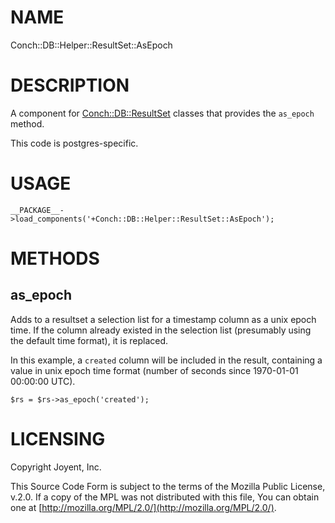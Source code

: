 # NAME

Conch::DB::Helper::ResultSet::AsEpoch

# DESCRIPTION

A component for [Conch::DB::ResultSet](../modules/Conch%3A%3ADB%3A%3AResultSet) classes that provides the `as_epoch` method.

This code is postgres-specific.

# USAGE

```
__PACKAGE__->load_components('+Conch::DB::Helper::ResultSet::AsEpoch');
```

# METHODS

## as\_epoch

Adds to a resultset a selection list for a timestamp column as a unix epoch time.
If the column already existed in the selection list (presumably using the default time format),
it is replaced.

In this example, a `created` column will be included in the result, containing a value in unix
epoch time format (number of seconds since 1970-01-01 00:00:00 UTC).

```
$rs = $rs->as_epoch('created');
```

# LICENSING

Copyright Joyent, Inc.

This Source Code Form is subject to the terms of the Mozilla Public License,
v.2.0. If a copy of the MPL was not distributed with this file, You can obtain
one at [http://mozilla.org/MPL/2.0/](http://mozilla.org/MPL/2.0/).
